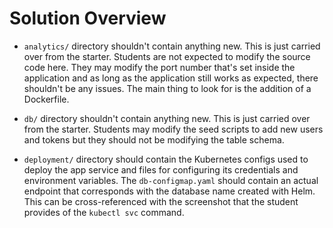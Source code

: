# Solution Overview
* `analytics/` directory shouldn't contain anything new. This is just carried over from the starter. Students are not expected to modify the source code here. They may modify the port number that's set inside the application and as long as the application still works as expected, there shouldn't be any issues. The main thing to look for is the addition of a Dockerfile.

* `db/` directory shouldn't contain anything new. This is just carried over from the starter. Students may modify the seed scripts to add new users and tokens but they should not be modifying the table schema.

* `deployment/` directory should contain the Kubernetes configs used to deploy the app service and files for configuring its credentials and environment variables. The `db-configmap.yaml` should contain an actual endpoint that corresponds with the database name created with Helm. This can be cross-referenced with the screenshot that the student provides of the `kubectl svc` command.